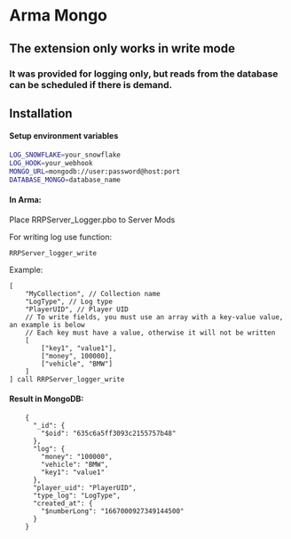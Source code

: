 # Arma Mongo

## The extension only works in write mode
### It was provided for logging only, but reads from the database can be scheduled if there is demand.

## Installation

#### Setup environment variables

```bash
LOG_SNOWFLAKE=your_snowflake
LOG_HOOK=your_webhook
MONGO_URL=mongodb://user:password@host:port
DATABASE_MONGO=database_name
```

#### In Arma:
    
Place RRPServer_Logger.pbo to Server Mods

For writing log use function:
```sqf
RRPServer_logger_write
```

Example:
```sqf
[
    "MyCollection", // Collection name   
    "LogType", // Log type
    "PlayerUID", // Player UID
    // To write fields, you must use an array with a key-value value, an example is below
    // Each key must have a value, otherwise it will not be written
    [
        ["key1", "value1"],
        ["money", 100000],
        ["vehicle", "BMW"]
    ]
] call RRPServer_logger_write
```

#### Result in MongoDB:
```bson
    {
      "_id": {
        "$oid": "635c6a5ff3093c2155757b48"
      },
      "log": {
        "money": "100000",
        "vehicle": "BMW",
        "key1": "value1"
      },
      "player_uid": "PlayerUID",
      "type_log": "LogType",
      "created_at": {
        "$numberLong": "1667000927349144500"
      }
    }
```